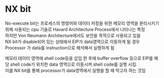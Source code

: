 # NX bit

No-execute bit는 프로세스의 명령어와 데이터 저장을 위한 메모리 영역을 분리시키기 위해 사용되는 cpu 기술로 Havard Architecture Process에서 나타나는 특징  
하지만 Von Neumann Architecture에서도 보안을 목적으로 사용되고 있음  
NX bit가 disable되어 있는 상태에서 EIP가 data영역으로 이동하게 될 경우 Processor 가 data를 instruction으로 해석해서 실행하게 됨

메모리 데이터 영역에 shell code등을 삽입 한 후에 buffer overflow 등으로 EIP를 해당 shell code가 위치한 data 영역으로 이동시켜 shell code를 실행 시킴.  
이를 NX bit를 통해 processor가 data영역에서 실행을 할 때 막고자 하는 것임

